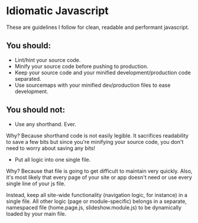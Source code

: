 # Idiomatic Javascript


These are guidelines I follow for clean, readable and performant javascript.

## You should:

+ Lint/hint your source code.
+ Minify your source code before pushing to production.
+ Keep your source code and your minified development/production code separated.
+ Use sourcemaps with your minified dev/production files to ease development.

## You should not:

+ Use any shorthand. Ever.

Why? Because shorthand code is not easily legible. It sacrifices readability to save a few bits but since you're minifying your source code, you don't need to worry about saving any bits!

+ Put all logic into one single file.

Why? Because that file is going to get difficult to maintain very quickly. Also, it's most likely that every page of your site or app doesn't need or use every single line of your js file. 

Instead, keep all site-wide functionality (navigation logic, for instance) in a single file. All other logic (page or module-specific) belongs in a separate, namespaced file (home.page.js, slideshow.module.js) to be dynamically loaded by your main file.
